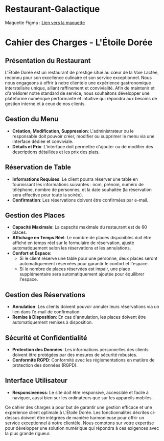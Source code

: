 # Restaurant-Galactique

Maquette Figma : [Lien vers la maquette](https://www.figma.com/design/BhkSbP8ruDzNmKNBxAYDPl/Untitled?node-id=0-1&t=1lCzuYB6RVLqTCXU-0)

# Cahier des Charges - L'Étoile Dorée

## Présentation du Restaurant

L'Étoile Dorée est un restaurant de prestige situé au cœur de la Voie Lactée, reconnu pour son excellence culinaire et son service exceptionnel. Nous nous engageons à offrir à notre clientèle une expérience gastronomique interstellaire unique, alliant raffinement et convivialité. Afin de maintenir et d'améliorer notre standard de service, nous souhaitons développer une plateforme numérique performante et intuitive qui répondra aux besoins de gestion interne et à ceux de nos clients.

## Gestion du Menu

- **Création, Modification, Suppression**: L'administrateur ou le responsable doit pouvoir créer, modifier ou supprimer le menu via une interface dédiée et conviviale.
- **Détails et Prix**: L'interface doit permettre d'ajouter ou de modifier des descriptions détaillées et les prix des plats.

## Réservation de Table

- **Informations Requises**: Le client pourra réserver une table en fournissant les informations suivantes : nom, prénom, numéro de téléphone, nombre de personnes, et la date souhaitée (la réservation sera effective pour toute la soirée).
- **Confirmation**: Les réservations doivent être confirmées par e-mail.

## Gestion des Places

- **Capacité Maximale**: La capacité maximale du restaurant est de 60 places.
- **Affichage en Temps Réel**: Le nombre de places disponibles doit être affiché en temps réel sur le formulaire de réservation, ajusté automatiquement selon les réservations et les annulations.
- **Confort et Espace**:
  - Si le client réserve une table pour une personne, deux places seront automatiquement réservées pour garantir le confort et l'espace.
  - Si le nombre de places réservées est impair, une place supplémentaire sera automatiquement ajoutée pour équilibrer l'espace.

## Gestion des Réservations

- **Annulation**: Les clients doivent pouvoir annuler leurs réservations via un lien dans l’e-mail de confirmation.
- **Remise à Disposition**: En cas d'annulation, les places doivent être automatiquement remises à disposition.

## Sécurité et Confidentialité

- **Protection des Données**: Les informations personnelles des clients doivent être protégées par des mesures de sécurité robustes.
- **Conformité RGPD**: Conformité avec les réglementations en matière de protection des données (RGPD).

## Interface Utilisateur

- **Responsiveness**: Le site doit être responsive, accessible et facile à naviguer, aussi bien sur les ordinateurs que sur les appareils mobiles.

Ce cahier des charges a pour but de garantir une gestion efficace et une expérience client optimale à L'Étoile Dorée. Les fonctionnalités décrites ci-dessus doivent être intégrées de manière harmonieuse pour offrir un service exceptionnel à notre clientèle. Nous comptons sur votre expertise pour développer une solution numérique qui répondra à ces exigences avec la plus grande rigueur.

